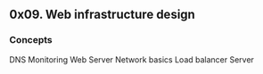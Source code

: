 ## 0x09. Web infrastructure design
### Concepts

DNS
Monitoring
Web Server
Network basics
Load balancer
Server